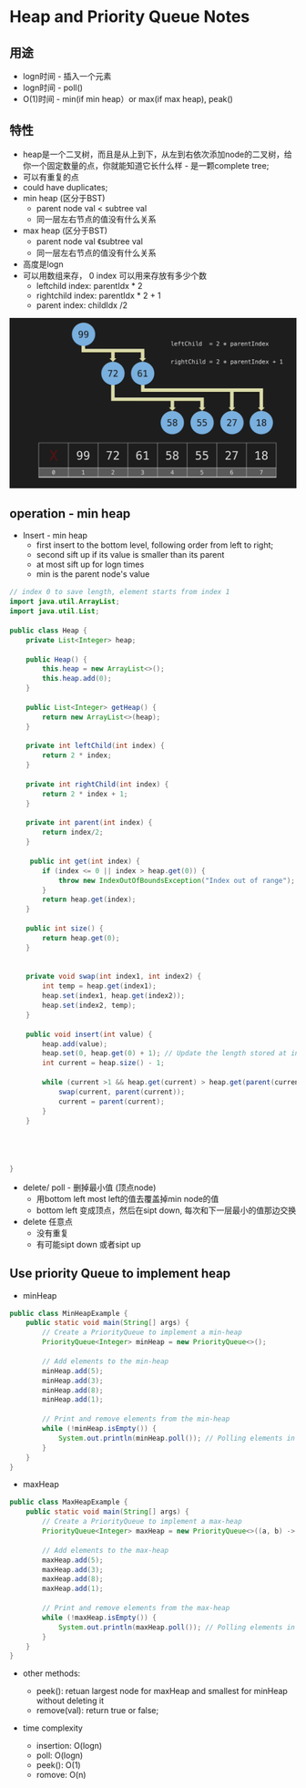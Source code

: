 # Heap and Priority Queue Notes

## 用途
- logn时间 - 插入一个元素
- logn时间 - poll()
- O(1)时间 - min(if min heap）or max(if max heap), peak()

## 特性
- heap是一个二叉树，而且是从上到下，从左到右依次添加node的二叉树，给你一个固定数量的点，你就能知道它长什么样 - 是一颗complete tree;
- 可以有重复的点
- could have duplicates;
- min heap (区分于BST)
  - parent node val < subtree val
  - 同一层左右节点的值没有什么关系
- max heap (区分于BST)
  - parent node val 《subtree val
  - 同一层左右节点的值没有什么关系
- 高度是logn
- 可以用数组来存， 0 index 可以用来存放有多少个数
  - leftchild index: parentIdx * 2
  - rightchild index: parentIdx * 2 + 1
  - parent index: childIdx /2


![alt text](image-1.png)

## operation - min heap
- Insert - min heap
  - first insert to the bottom level, following order from left to right;
  - second sift up if its value is smaller than its parent
  - at most sift up for logn times
  - min is the parent node's value

```java
// index 0 to save length, element starts from index 1
import java.util.ArrayList;
import java.util.List;

public class Heap {
    private List<Integer> heap;

    public Heap() {
        this.heap = new ArrayList<>();
        this.heap.add(0);
    }

    public List<Integer> getHeap() {
        return new ArrayList<>(heap);
    }

    private int leftChild(int index) {
        return 2 * index;
    }

    private int rightChild(int index) {
        return 2 * index + 1;
    }

    private int parent(int index) {
        return index/2;
    }

     public int get(int index) {
        if (index <= 0 || index > heap.get(0)) {
            throw new IndexOutOfBoundsException("Index out of range");
        }
        return heap.get(index);
    }

    public int size() {
        return heap.get(0);
    }


    private void swap(int index1, int index2) {
        int temp = heap.get(index1);
        heap.set(index1, heap.get(index2));
        heap.set(index2, temp);
    }

    public void insert(int value) {
        heap.add(value);
        heap.set(0, heap.get(0) + 1); // Update the length stored at index 0
        int current = heap.size() - 1;

        while (current >1 && heap.get(current) > heap.get(parent(current))) {
            swap(current, parent(current));
            current = parent(current);
        }
    }

    
   

}
```
- delete/ poll - 删掉最小值 (顶点node)
  - 用bottom left most left的值去覆盖掉min node的值
  - bottom left 变成顶点，然后在sipt down, 每次和下一层最小的值那边交换
- delete 任意点
  - 没有重复
  - 有可能sipt down 或者sipt up

## Use priority Queue to implement heap
- minHeap

```java
public class MinHeapExample {
    public static void main(String[] args) {
        // Create a PriorityQueue to implement a min-heap
        PriorityQueue<Integer> minHeap = new PriorityQueue<>();

        // Add elements to the min-heap
        minHeap.add(5);
        minHeap.add(3);
        minHeap.add(8);
        minHeap.add(1);

        // Print and remove elements from the min-heap
        while (!minHeap.isEmpty()) {
            System.out.println(minHeap.poll()); // Polling elements in ascending order
        }
    }
}
```

- maxHeap

```java
public class MaxHeapExample {
    public static void main(String[] args) {
        // Create a PriorityQueue to implement a max-heap
        PriorityQueue<Integer> maxHeap = new PriorityQueue<>((a, b) -> b - a);

        // Add elements to the max-heap
        maxHeap.add(5);
        maxHeap.add(3);
        maxHeap.add(8);
        maxHeap.add(1);

        // Print and remove elements from the max-heap
        while (!maxHeap.isEmpty()) {
            System.out.println(maxHeap.poll()); // Polling elements in descending order
        }
    }
}
```
- other methods:
  - peek(): retuan largest node for maxHeap and smallest for minHeap without deleting it
  - remove(val): return true or false; 

- time complexity
  - insertion: O(logn)
  - poll: O(logn)
  - peek(): O(1)
  - romove: O(n)

